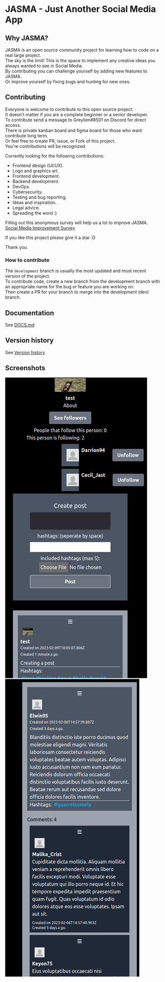 # JASMA - Just Another Social Media App

## Why JASMA?

JASMA is an open source community project for learning how to code on a real large project. <br />
The sky is the limit! This is the space to implement any creative ideas you always wanted to see in Social Media. <br />
By contributing you can challenge yourself by adding new features to JASMA. <br />
Or improve yourself by fixing bugs and hunting for new ones.

## Contributing

Everyone is welcome to contribute to this open source project. <br />
It doesn't matter if you are a complete beginner or a senior developer. <br />
To contribute send a message to Greylien#8501 on Discord for direct access. <br />
There is private kanban board and figma board for those who want contribute long term. <br />
Or feel free to create PR, issue, or Fork of this project. <br />
You're contributions will be recognized.

Currently looking for the following contributions:
 - Frontend design (UI/UX).
 - Logo and graphics art.
 - Frontend development.
 - Backend development.
 - DevOps.
 - Cybersecurity.
 - Testing and bug reporting.
 - Ideas and inspiration.
 - Legal advice. 
 - Spreading the word :)

Filling out this anonymous survey will help us a lot to improve JASMA. <br />
[Social Media Improvement Survey](https://forms.gle/wparXcH7FyNi6e27A)

If you like this project please give it a star :D 

Thank you.

### How to contribute

The `development` branch is usually the most updated and most recent version of the project. <br />
To contribute code, create a new branch from the development branch with an appropriate name for the bug or feature you are working on. <br />
Then create a PR for your branch to merge into the development (dev) branch. 

## Documentation

See [DOCS.md](https://github.com/steph-koopmanschap/jasma/blob/main/DOCS.md)

## Version history

See [Version history](https://github.com/steph-koopmanschap/jasma/blob/main/VERSION-HISTORY.md)

## Screenshots

![Jasma screenshot0](/screenshot0.png?raw=true)
![Jasma screenshot1](/screenshot1.png?raw=true)
